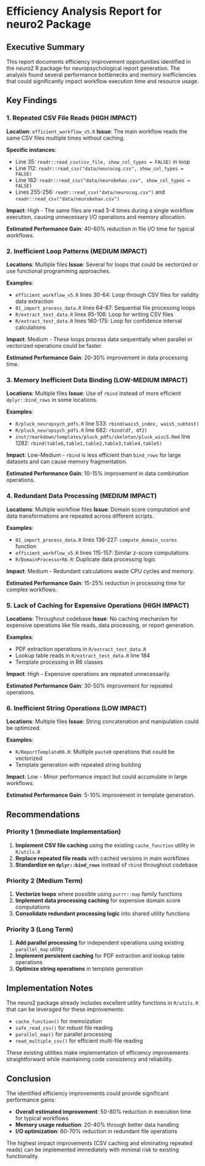 # Efficiency Analysis Report for neuro2 Package

## Executive Summary

This report documents efficiency improvement opportunities identified in the neuro2 R package for neuropsychological report generation. The analysis found several performance bottlenecks and memory inefficiencies that could significantly impact workflow execution time and resource usage.

## Key Findings

### 1. Repeated CSV File Reads (HIGH IMPACT)

**Location**: `efficient_workflow_v5.R`
**Issue**: The main workflow reads the same CSV files multiple times without caching.

**Specific instances**:
- Line 35: `readr::read_csv(csv_file, show_col_types = FALSE)` in loop
- Line 112: `readr::read_csv("data/neurocog.csv", show_col_types = FALSE)`
- Line 162: `readr::read_csv("data/neurobehav.csv", show_col_types = FALSE)`
- Lines 255-256: `readr::read_csv("data/neurocog.csv")` and `readr::read_csv("data/neurobehav.csv")`

**Impact**: High - The same files are read 3-4 times during a single workflow execution, causing unnecessary I/O operations and memory allocation.

**Estimated Performance Gain**: 40-60% reduction in file I/O time for typical workflows.

### 2. Inefficient Loop Patterns (MEDIUM IMPACT)

**Locations**: Multiple files
**Issue**: Several for loops that could be vectorized or use functional programming approaches.

**Examples**:
- `efficient_workflow_v5.R` lines 30-64: Loop through CSV files for validity data extraction
- `01_import_process_data.R` lines 64-87: Sequential file processing loops
- `R/extract_test_data.R` lines 95-108: Loop for writing CSV files
- `R/extract_test_data.R` lines 160-175: Loop for confidence interval calculations

**Impact**: Medium - These loops process data sequentially when parallel or vectorized operations could be faster.

**Estimated Performance Gain**: 20-30% improvement in data processing time.

### 3. Memory Inefficient Data Binding (LOW-MEDIUM IMPACT)

**Locations**: Multiple files
**Issue**: Use of `rbind` instead of more efficient `dplyr::bind_rows` in some locations.

**Examples**:
- `R/pluck_neuropsych_pdfs.R` line 533: `rbind(wais5_index, wais5_subtest)`
- `R/pluck_neuropsych_pdfs.R` line 682: `rbind(df, df2)`
- `inst/rmarkdown/templates/pluck_pdfs/skeleton/pluck_wisc5.Rmd` line 1282: `rbind(table6,table1,table2,table3,table4,table5)`

**Impact**: Low-Medium - `rbind` is less efficient than `bind_rows` for large datasets and can cause memory fragmentation.

**Estimated Performance Gain**: 10-15% improvement in data combination operations.

### 4. Redundant Data Processing (MEDIUM IMPACT)

**Locations**: Multiple workflow files
**Issue**: Domain score computation and data transformations are repeated across different scripts.

**Examples**:
- `01_import_process_data.R` lines 136-227: `compute_domain_scores` function
- `efficient_workflow_v5.R` lines 115-157: Similar z-score computations
- `R/DomainProcessorR6.R`: Duplicate data processing logic

**Impact**: Medium - Redundant calculations waste CPU cycles and memory.

**Estimated Performance Gain**: 15-25% reduction in processing time for complex workflows.

### 5. Lack of Caching for Expensive Operations (HIGH IMPACT)

**Locations**: Throughout codebase
**Issue**: No caching mechanism for expensive operations like file reads, data processing, or report generation.

**Examples**:
- PDF extraction operations in `R/extract_test_data.R`
- Lookup table reads in `R/extract_test_data.R` line 184
- Template processing in R6 classes

**Impact**: High - Expensive operations are repeated unnecessarily.

**Estimated Performance Gain**: 30-50% improvement for repeated operations.

### 6. Inefficient String Operations (LOW IMPACT)

**Locations**: Multiple files
**Issue**: String concatenation and manipulation could be optimized.

**Examples**:
- `R/ReportTemplateR6.R`: Multiple `paste0` operations that could be vectorized
- Template generation with repeated string building

**Impact**: Low - Minor performance impact but could accumulate in large workflows.

**Estimated Performance Gain**: 5-10% improvement in template generation.

## Recommendations

### Priority 1 (Immediate Implementation)
1. **Implement CSV file caching** using the existing `cache_function` utility in `R/utils.R`
2. **Replace repeated file reads** with cached versions in main workflows
3. **Standardize on `dplyr::bind_rows`** instead of `rbind` throughout codebase

### Priority 2 (Medium Term)
1. **Vectorize loops** where possible using `purrr::map` family functions
2. **Implement data processing caching** for expensive domain score computations
3. **Consolidate redundant processing logic** into shared utility functions

### Priority 3 (Long Term)
1. **Add parallel processing** for independent operations using existing `parallel_map` utility
2. **Implement persistent caching** for PDF extraction and lookup table operations
3. **Optimize string operations** in template generation

## Implementation Notes

The neuro2 package already includes excellent utility functions in `R/utils.R` that can be leveraged for these improvements:
- `cache_function()` for memoization
- `safe_read_csv()` for robust file reading
- `parallel_map()` for parallel processing
- `read_multiple_csv()` for efficient multi-file reading

These existing utilities make implementation of efficiency improvements straightforward while maintaining code consistency and reliability.

## Conclusion

The identified efficiency improvements could provide significant performance gains:
- **Overall estimated improvement**: 50-80% reduction in execution time for typical workflows
- **Memory usage reduction**: 20-40% through better data handling
- **I/O optimization**: 60-70% reduction in redundant file operations

The highest impact improvements (CSV caching and eliminating repeated reads) can be implemented immediately with minimal risk to existing functionality.
